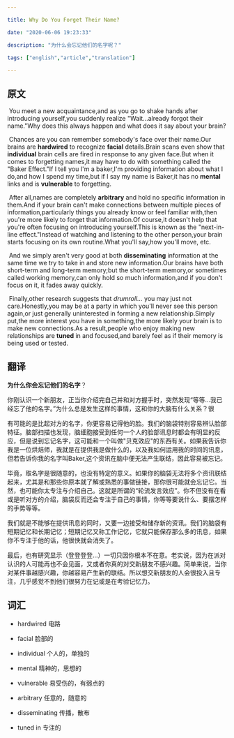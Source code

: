 ```yaml
---

title: Why Do You Forget Their Name?

date: "2020-06-06 19:23:33"

description: "为什么会忘记他们的名字呢？"

tags: ["english","article","translation"]

---
```

## 原文
​	You meet a new acquaintance,and as you go to shake hands after introducing yourself,you suddenly realize "Wait...already forgot their name."Why does this always happen and what does it say about your brain?

​	Chances are you can remember somebody's face over their name.Our brains are **hardwired** to recognize **facial** details.Brain scans even show that **individual** brain cells are fired in response to any given face.But when it comes to forgetting names,it may have to do with something called the "Baker Effect."If I tell you I'm a baker,I'm providing information about what I do,and how I spend my time,but if I say my name is Baker,it has no **mental** links and is **vulnerable** to forgetting.

​	After all,names are completely **arbitrary** and hold no specific information in them.And if your brain can't make connections between multiple pieces of information,particularly things you already know or feel familiar with,then you're more likely to forget that information.Of course,it doesn't help that you're often focusing on introducing yourself.This is known as the "next-in-line effect."Instead of watching and listening to the other person,your brain starts focusing on its own routine.What you'll say,how you'll move, etc. 

​	And we simply aren't very good at both **disseminating** information at the same time we try to take in and store new information.Our brains have both short-term and long-term memory;but the short-term memory,or sometimes called working memory,can only hold so much information,and if you don't focus on it, it fades away quickly.

​	Finally,other research suggests that *drumroll...* you may just not care.Honestly,you may be at a party in which you'll never see this person again,or just generally uninterested in forming a new relationship.Simply put,the more interest you have in something,the more likely your brain is to make new connections.As a result,people who enjoy making new relationships are **tuned** in and focused,and barely feel as if their memory is being used or tested.

## 翻译

**为什么你会忘记他们的名字**？

​	你刚认识一个新朋友，正当你介绍完自己并和对方握手时，突然发现“等等...我已经忘了他的名字。”为什么总是发生这样的事情，这和你的大脑有什么关系？很

​	有可能的是比起对方的名字，你更容易记得他的脸。我们的脑袋特别容易辨认脸部特征。脑部扫描也发现，脑细胞接受到任何一个人的脸部讯息时都会有明显的反应，但是说到忘记名字，这可能和一个叫做"贝克效应"的东西有关。如果我告诉你我是一位烘焙师，我就是在提供我是做什么的，以及我如何运用我的时间的讯息，但若告诉你我的名字叫Baker,这个资讯在脑中便无法产生联结，因此容易被忘记。

毕竟，取名字是很随意的，也没有特定的意义。如果你的脑袋无法将多个资讯联结起来，尤其是和那些你原本就了解或熟悉的事做链接，那你很可能就会忘记它。当然，也可能你太专注与介绍自己。这就是所谓的“轮流发言效应”。你不但没有在看或是听对方的介绍，脑袋反而还会专注于自己的事情，你等等要说什么、要摆怎样的手势等等。

​	我们就是不能够在提供讯息的同时，又要一边接受和储存新的资讯。我们的脑袋有短期记忆和长期记忆；短期记忆又称工作记忆，它就只能保存那么多的讯息，如果你不专注于他的话，他很快就会消失了。

​	最后，也有研究显示（登登登登...）一切只因你根本不在意。老实说，因为在派对认识的人可能再也不会见面，又或者你真的对交新朋友不感兴趣。简单来说，当你对某件事越感兴趣，你越容易产生新的联结。所以想交新朋友的人会很投入且专注，几乎感觉不到他们很努力在记或是在考验记忆力。

## 词汇

- hardwired 电路

- facial  脸部的

- individual 个人的，单独的

- mental 精神的，思想的

- vulnerable 易受伤的，有弱点的

- arbitrary   任意的，随意的

- disseminating 传播，散布

- tuned in 专注的
